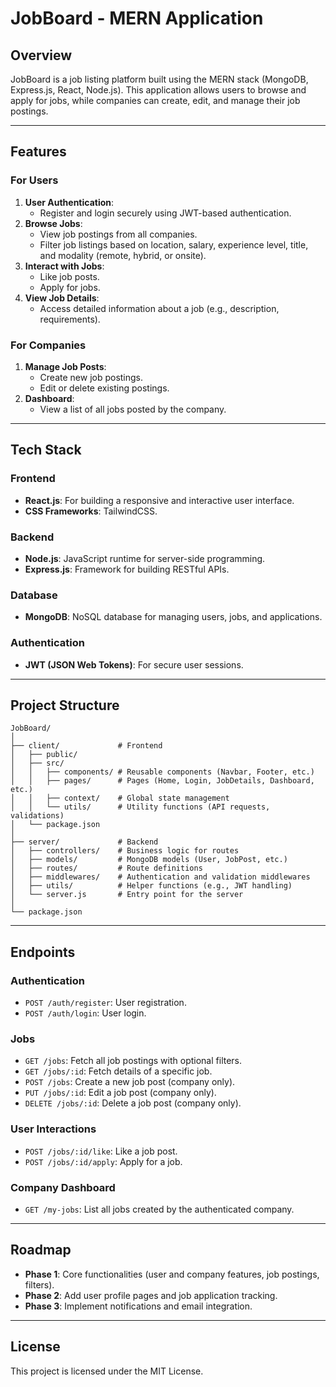 # JobBoard - MERN Application

## **Overview**
JobBoard is a job listing platform built using the MERN stack (MongoDB, Express.js, React, Node.js). This application allows users to browse and apply for jobs, while companies can create, edit, and manage their job postings.

---

## **Features**

### **For Users**
1. **User Authentication**: 
   - Register and login securely using JWT-based authentication.
2. **Browse Jobs**: 
   - View job postings from all companies.
   - Filter job listings based on location, salary, experience level, title, and modality (remote, hybrid, or onsite).
3. **Interact with Jobs**: 
   - Like job posts.
   - Apply for jobs.
4. **View Job Details**:
   - Access detailed information about a job (e.g., description, requirements).

### **For Companies**
1. **Manage Job Posts**:
   - Create new job postings.
   - Edit or delete existing postings.
2. **Dashboard**:
   - View a list of all jobs posted by the company.

---

## **Tech Stack**

### **Frontend**
- **React.js**: For building a responsive and interactive user interface.
- **CSS Frameworks**: TailwindCSS.

### **Backend**
- **Node.js**: JavaScript runtime for server-side programming.
- **Express.js**: Framework for building RESTful APIs.

### **Database**
- **MongoDB**: NoSQL database for managing users, jobs, and applications.

### **Authentication**
- **JWT (JSON Web Tokens)**: For secure user sessions.

---

## **Project Structure**
```plaintext
JobBoard/
│
├── client/             # Frontend
│   ├── public/
│   ├── src/
│   │   ├── components/ # Reusable components (Navbar, Footer, etc.)
│   │   ├── pages/      # Pages (Home, Login, JobDetails, Dashboard, etc.)
│   │   ├── context/    # Global state management
│   │   └── utils/      # Utility functions (API requests, validations)
│   └── package.json
│
├── server/             # Backend
│   ├── controllers/    # Business logic for routes
│   ├── models/         # MongoDB models (User, JobPost, etc.)
│   ├── routes/         # Route definitions
│   ├── middlewares/    # Authentication and validation middlewares
│   ├── utils/          # Helper functions (e.g., JWT handling)
│   └── server.js       # Entry point for the server
│
└── package.json
```

---

## **Endpoints**

### **Authentication**
- `POST /auth/register`: User registration.
- `POST /auth/login`: User login.

### **Jobs**
- `GET /jobs`: Fetch all job postings with optional filters.
- `GET /jobs/:id`: Fetch details of a specific job.
- `POST /jobs`: Create a new job post (company only).
- `PUT /jobs/:id`: Edit a job post (company only).
- `DELETE /jobs/:id`: Delete a job post (company only).

### **User Interactions**
- `POST /jobs/:id/like`: Like a job post.
- `POST /jobs/:id/apply`: Apply for a job.

### **Company Dashboard**
- `GET /my-jobs`: List all jobs created by the authenticated company.

---

<!-- ## **Setup Instructions**

### **1. Clone the Repository**
```bash
git clone https://github.com/your-repo/jobboard.git
cd jobboard
```

### **2. Install Dependencies**
#### Backend:
```bash
cd server
npm install
```
#### Frontend:
```bash
cd client
npm install
```

### **3. Environment Variables**
Create a `.env` file in the `server` directory with the following:
```
PORT=5000
MONGO_URI=your_mongo_connection_string
JWT_SECRET=your_jwt_secret
```

### **4. Run the Application**
#### Backend:
```bash
cd server
npm start
```
#### Frontend:
```bash
cd client
npm start
```

--- -->

## **Roadmap**
- **Phase 1**: Core functionalities (user and company features, job postings, filters).
- **Phase 2**: Add user profile pages and job application tracking.
- **Phase 3**: Implement notifications and email integration.

---

## **License**
This project is licensed under the MIT License.
